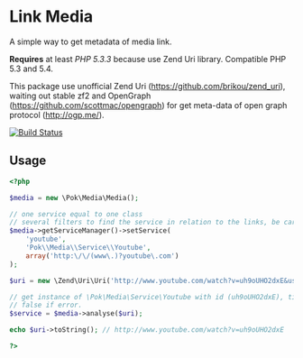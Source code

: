 Link Media
==========

A simple way to get metadata of media link.

**Requires** at least *PHP 5.3.3* because use Zend Uri library. Compatible PHP 5.3 and 5.4.

This package use unofficial Zend Uri (https://github.com/brikou/zend_uri), waiting out stable zf2
and OpenGraph (https://github.com/scottmac/opengraph) for get meta-data of open graph protocol (http://ogp.me/).

[![Build Status](https://secure.travis-ci.org/Pokap/media.png?branch=master)](http://travis-ci.org/Pokap/media)

Usage
-------------

``` php
<?php

$media = new \Pok\Media\Media();

// one service equal to one class
// several filters to find the service in relation to the links, be careful not to forget the scheme
$media->getServiceManager()->setService(
    'youtube',
    'Pok\\Media\\Service\\Youtube',
    array('http:\/\/(www\.)?youtube\.com')
);

$uri = new \Zend\Uri\Uri('http://www.youtube.com/watch?v=uh9oUHO2dxE&useless_data');

// get instance of \Pok\Media\Service\Youtube with id (uh9oUHO2dxE), title, description of video, etc.
// false if error.
$service = $media->analyse($uri);

echo $uri->toString(); // http://www.youtube.com/watch?v=uh9oUHO2dxE

?>
```